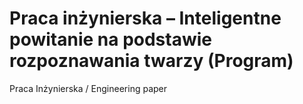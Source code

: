 # Praca inżynierska – Inteligentne powitanie na podstawie rozpoznawania twarzy (Program)

Praca Inżynierska / Engineering paper

